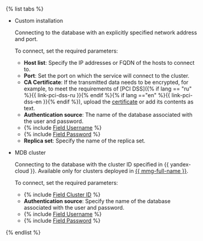 {% list tabs %}

* Custom installation

    Connecting to the database with an explicitly specified network address and port.

    To connect, set the required parameters:

    * **Host list**: Specify the IP addresses or FQDN of the hosts to connect to.
    * **Port**: Set the port on which the service will connect to the cluster.
    * **CA Certificate**: If the transmitted data needs to be encrypted, for example, to meet the requirements of [PCI DSS]({% if lang == "ru" %}{{ link-pci-dss-ru }}{% endif %}{% if lang =="en" %}{{ link-pci-dss-en }}{% endif %}), upload the [certificate](../../../managed-mongodb/operations/connect/index.md#get-ssl-cert) or add its contents as text.
    * **Authentication source**: The name of the database associated with the user and password.
    * {% include [Field Username](../fields/username.md) %}
    * {% include [Field Password](../fields/password.md) %}
    * **Replica set**: Specify the name of the replica set.

* MDB cluster

    Connecting to the database with the cluster ID specified in {{ yandex-cloud }}. Available only for clusters deployed in [{{ mmg-full-name }}](../../../managed-mongodb/).

    To connect, set the required parameters:

    * {% include [Field Cluster ID](../fields/cluster-id.md) %}
    * **Authentication source**: Specify the name of the database associated with the user and password.
    * {% include [Field Username](../fields/username.md) %}
    * {% include [Field Password](../fields/password.md) %}

{% endlist %}

